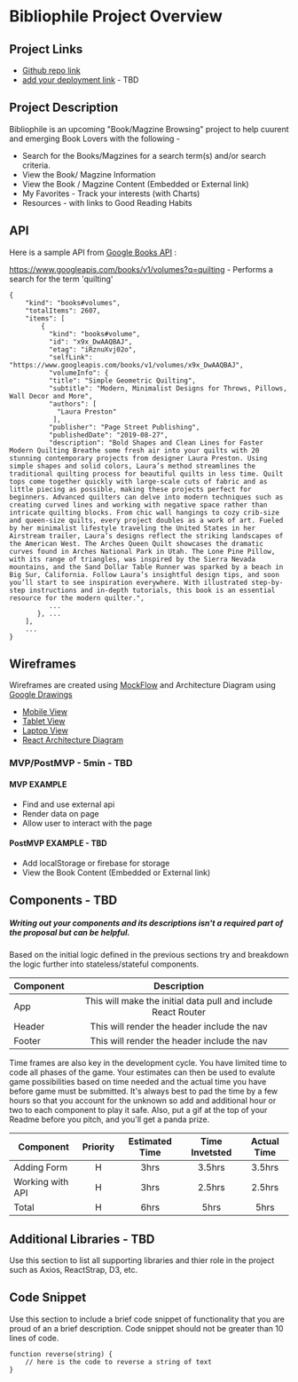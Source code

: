 # Bibliophile Project Overview

## Project Links

- [Github repo link](https://github.com/sampreet-chawla/bibliophile)
- [add your deployment link]() - TBD

## Project Description

Bibliophile is an upcoming "Book/Magzine Browsing" project to help cuurent and emerging Book Lovers with the following -

- Search for the Books/Magzines for a search term(s) and/or search criteria.
- View the Book/ Magzine Information
- View the Book / Magzine Content (Embedded or External link)
- My Favorites - Track your interests (with Charts)
- Resources - with links to Good Reading Habits

## API

Here is a sample API from [Google Books API](https://developers.google.com/books) :

https://www.googleapis.com/books/v1/volumes?q=quilting - Performs a search for the term 'quilting'

```
{
    "kind": "books#volumes",
    "totalItems": 2607,
    "items": [
        {
          "kind": "books#volume",
          "id": "x9x_DwAAQBAJ",
          "etag": "iRznuXvj02o",
          "selfLink": "https://www.googleapis.com/books/v1/volumes/x9x_DwAAQBAJ",
          "volumeInfo": {
          "title": "Simple Geometric Quilting",
          "subtitle": "Modern, Minimalist Designs for Throws, Pillows, Wall Decor and More",
          "authors": [
            "Laura Preston"
           ],
          "publisher": "Page Street Publishing",
          "publishedDate": "2019-08-27",
          "description": "Bold Shapes and Clean Lines for Faster Modern Quilting Breathe some fresh air into your quilts with 20 stunning contemporary projects from designer Laura Preston. Using simple shapes and solid colors, Laura’s method streamlines the traditional quilting process for beautiful quilts in less time. Quilt tops come together quickly with large-scale cuts of fabric and as little piecing as possible, making these projects perfect for beginners. Advanced quilters can delve into modern techniques such as creating curved lines and working with negative space rather than intricate quilting blocks. From chic wall hangings to cozy crib-size and queen-size quilts, every project doubles as a work of art. Fueled by her minimalist lifestyle traveling the United States in her Airstream trailer, Laura’s designs reflect the striking landscapes of the American West. The Arches Queen Quilt showcases the dramatic curves found in Arches National Park in Utah. The Lone Pine Pillow, with its range of triangles, was inspired by the Sierra Nevada mountains, and the Sand Dollar Table Runner was sparked by a beach in Big Sur, California. Follow Laura’s insightful design tips, and soon you’ll start to see inspiration everywhere. With illustrated step-by-step instructions and in-depth tutorials, this book is an essential resource for the modern quilter.",
          ...
       }, ...
    ],
    ...
}
```

## Wireframes

Wireframes are created using [MockFlow](https://mockflow.com/) and Architecture Diagram using [Google Drawings](https://chrome.google.com/webstore/detail/google-drawings/mkaakpdehdafacodkgkpghoibnmamcme?hl=en-US)

- [Mobile View](https://res.cloudinary.com/dreamer123/image/upload/v1601660352/Sampreet-SEIR-831-unit2/Bibliophile_-_Mobile_View_txtmeb.png)
- [Tablet View](https://res.cloudinary.com/dreamer123/image/upload/v1601660352/Sampreet-SEIR-831-unit2/Bibliophile_-_Tablet_View_irjoy7.png)
- [Laptop View](https://res.cloudinary.com/dreamer123/image/upload/v1601660352/Sampreet-SEIR-831-unit2/Bibliophile_-_Laptop_view_ebyj9w.png)
- [React Architecture Diagram](https://res.cloudinary.com/dreamer123/image/upload/v1601662632/Sampreet-SEIR-831-unit2/Bibiophile_React_Architecture_Diagram_oqoofe.png)

### MVP/PostMVP - 5min - TBD

#### MVP EXAMPLE

- Find and use external api
- Render data on page
- Allow user to interact with the page

#### PostMVP EXAMPLE - TBD

- Add localStorage or firebase for storage
- View the Book Content (Embedded or External link)

## Components - TBD

##### Writing out your components and its descriptions isn't a required part of the proposal but can be helpful.

Based on the initial logic defined in the previous sections try and breakdown the logic further into stateless/stateful components.

| Component |                          Description                          |
| --------- | :-----------------------------------------------------------: |
| App       | This will make the initial data pull and include React Router |
| Header    |          This will render the header include the nav          |
| Footer    |          This will render the header include the nav          |

Time frames are also key in the development cycle. You have limited time to code all phases of the game. Your estimates can then be used to evalute game possibilities based on time needed and the actual time you have before game must be submitted. It's always best to pad the time by a few hours so that you account for the unknown so add and additional hour or two to each component to play it safe. Also, put a gif at the top of your Readme before you pitch, and you'll get a panda prize.

| Component        | Priority | Estimated Time | Time Invetsted | Actual Time |
| ---------------- | :------: | :------------: | :------------: | :---------: |
| Adding Form      |    H     |      3hrs      |     3.5hrs     |   3.5hrs    |
| Working with API |    H     |      3hrs      |     2.5hrs     |   2.5hrs    |
| Total            |    H     |      6hrs      |      5hrs      |    5hrs     |

## Additional Libraries - TBD

Use this section to list all supporting libraries and thier role in the project such as Axios, ReactStrap, D3, etc.

## Code Snippet

Use this section to include a brief code snippet of functionality that you are proud of an a brief description. Code snippet should not be greater than 10 lines of code.

```
function reverse(string) {
	// here is the code to reverse a string of text
}
```
